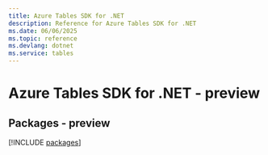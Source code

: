 ```yaml
---
title: Azure Tables SDK for .NET
description: Reference for Azure Tables SDK for .NET
ms.date: 06/06/2025
ms.topic: reference
ms.devlang: dotnet
ms.service: tables
---
```

# Azure Tables SDK for .NET - preview
## Packages - preview
[!INCLUDE [packages](tables-index.md)]